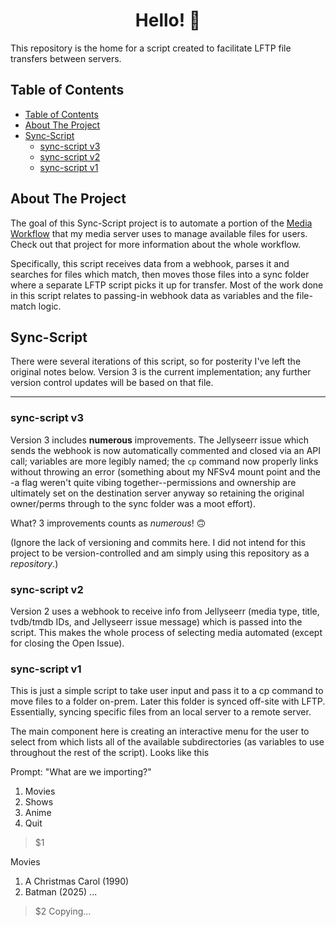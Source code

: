 <h1 align="center">
  Hello! 👋
</h1>

This repository is the home for a script created to facilitate LFTP file transfers between servers.

## Table of Contents
- [Table of Contents](#table-of-contents)
- [About The Project](#about-the-project)
- [Sync-Script](#sync-script)
  - [sync-script v3](#sync-script-v3)
  - [sync-script v2](#sync-script-v2)
  - [sync-script v1](#sync-script-v1)

## About The Project

The goal of this Sync-Script project is to automate a portion of the [Media Workflow](https://github.com/chase-slept/media-workflow) that my media server uses to manage available files for users. Check out that project for more information about the whole workflow.

Specifically, this script receives data from a webhook, parses it and searches for files which match, then moves those files into a sync folder where a separate LFTP script picks it up for transfer. Most of the work done in this script relates to passing-in webhook data as variables and the file-match logic.

## Sync-Script

There were several iterations of this script, so for posterity I've left the original notes below. Version 3 is the current implementation; any further version control updates will be based on that file.

<hr>

### sync-script v3

Version 3 includes **numerous** improvements. The Jellyseerr issue which sends the webhook is now automatically commented and closed via an API call; variables are more legibly named; the `cp` command now properly links without throwing an error (something about my NFSv4 mount point and the -a flag weren't quite vibing together--permissions and ownership are ultimately set on the destination server anyway so retaining the original owner/perms through to the sync folder was a moot effort).

What? 3 improvements counts as *numerous*! 🙃

(Ignore the lack of versioning and commits here. I did not intend for this project to be version-controlled and am simply using this repository as a *repository*.)

### sync-script v2

Version 2 uses a webhook to receive info from Jellyseerr (media type, title, tvdb/tmdb IDs, and Jellyseerr issue message) which is passed into the script. This makes the whole process of selecting media automated (except for closing the Open Issue).

### sync-script v1

This is just a simple script to take user input and pass it to a cp command to move files to a folder on-prem. Later this folder is synced off-site with LFTP. Essentially, syncing specific files from an local server to a remote server.

The main component here is creating an interactive menu for the user to select from which lists all of the available subdirectories (as variables to use throughout the rest of the script). Looks like this

Prompt:
"What are we importing?"
1) Movies
2) Shows
3) Anime
4) Quit
> $1

Movies
1) A Christmas Carol (1990)
2) Batman (2025)
...

> $2
Copying...
